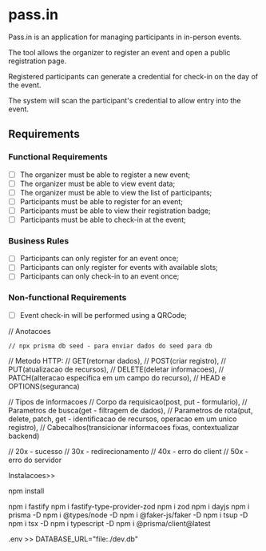 # pass.in

Pass.in is an application for managing participants in in-person events.

The tool allows the organizer to register an event and open a public registration page.

Registered participants can generate a credential for check-in on the day of the event.

The system will scan the participant's credential to allow entry into the event.

## Requirements

### Functional Requirements

- [ ] The organizer must be able to register a new event;
- [ ] The organizer must be able to view event data;
- [ ] The organizer must be able to view the list of participants;
- [ ] Participants must be able to register for an event;
- [ ] Participants must be able to view their registration badge;
- [ ] Participants must be able to check-in at the event;

### Business Rules

- [ ] Participants can only register for an event once;
- [ ] Participants can only register for events with available slots;
- [ ] Participants can only check-in to an event once;

### Non-functional Requirements

- [ ] Event check-in will be performed using a QRCode;

// Anotacoes

    // npx prisma db seed - para enviar dados do seed para db
    
// Metodo HTTP: 
// GET(retornar dados), 
// POST(criar registro), 
// PUT(atualizacao de recursos), 
// DELETE(deletar informacoes), 
// PATCH(alteracao especifica em um campo do recurso), 
// HEAD e OPTIONS(seguranca)

// Tipos de informacoes
// Corpo da requisicao(post, put - formulario),
// Parametros de busca(get - filtragem de dados),
// Parametros de rota(put, delete, patch, get - identificacao de recursos, operacao em um unico registro),
// Cabecalhos(transicionar informacoes fixas, contextualizar backend)

// 20x - sucesso
// 30x - redirecionamento
// 40x - erro do client
// 50x - erro do servidor

Instalacoes>>

npm install

npm i fastify
npm i fastify-type-provider-zod
npm i zod
npm i dayjs
npm i prisma -D
npm i @types/node -D
npm i @faker-js/faker -D
npm i tsup -D
npm i tsx -D
npm i typescript -D
npm i @prisma/client@latest

.env >> DATABASE_URL="file:./dev.db"